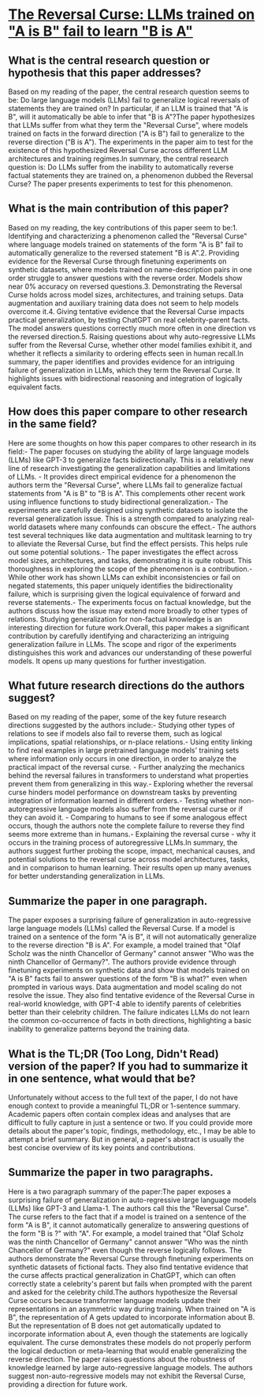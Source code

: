 # [The Reversal Curse: LLMs trained on "A is B" fail to learn "B is A"](https://arxiv.org/abs/2309.12288)

## What is the central research question or hypothesis that this paper addresses?

Based on my reading of the paper, the central research question seems to be: Do large language models (LLMs) fail to generalize logical reversals of statements they are trained on? In particular, if an LLM is trained that "A is B", will it automatically be able to infer that "B is A"?The paper hypothesizes that LLMs suffer from what they term the "Reversal Curse", where models trained on facts in the forward direction ("A is B") fail to generalize to the reverse direction ("B is A"). The experiments in the paper aim to test for the existence of this hypothesized Reversal Curse across different LLM architectures and training regimes.In summary, the central research question is: Do LLMs suffer from the inability to automatically reverse factual statements they are trained on, a phenomenon dubbed the Reversal Curse? The paper presents experiments to test for this phenomenon.


## What is the main contribution of this paper?

Based on my reading, the key contributions of this paper seem to be:1. Identifying and characterizing a phenomenon called the "Reversal Curse" where language models trained on statements of the form "A is B" fail to automatically generalize to the reversed statement "B is A".2. Providing evidence for the Reversal Curse through finetuning experiments on synthetic datasets, where models trained on name-description pairs in one order struggle to answer questions with the reverse order. Models show near 0% accuracy on reversed questions.3. Demonstrating the Reversal Curse holds across model sizes, architectures, and training setups. Data augmentation and auxiliary training data does not seem to help models overcome it.4. Giving tentative evidence that the Reversal Curse impacts practical generalization, by testing ChatGPT on real celebrity-parent facts. The model answers questions correctly much more often in one direction vs the reversed direction.5. Raising questions about why auto-regressive LLMs suffer from the Reversal Curse, whether other model families exhibit it, and whether it reflects a similarity to ordering effects seen in human recall.In summary, the paper identifies and provides evidence for an intriguing failure of generalization in LLMs, which they term the Reversal Curse. It highlights issues with bidirectional reasoning and integration of logically equivalent facts.


## How does this paper compare to other research in the same field?

Here are some thoughts on how this paper compares to other research in its field:- The paper focuses on studying the ability of large language models (LLMs) like GPT-3 to generalize facts bidirectionally. This is a relatively new line of research investigating the generalization capabilities and limitations of LLMs. - It provides direct empirical evidence for a phenomenon the authors term the "Reversal Curse", where LLMs fail to generalize factual statements from "A is B" to "B is A". This complements other recent work using influence functions to study bidirectional generalization.- The experiments are carefully designed using synthetic datasets to isolate the reversal generalization issue. This is a strength compared to analyzing real-world datasets where many confounds can obscure the effect.- The authors test several techniques like data augmentation and multitask learning to try to alleviate the Reversal Curse, but find the effect persists. This helps rule out some potential solutions.- The paper investigates the effect across model sizes, architectures, and tasks, demonstrating it is quite robust. This thoroughness in exploring the scope of the phenomenon is a contribution.- While other work has shown LLMs can exhibit inconsistencies or fail on negated statements, this paper uniquely identifies the bidirectionality failure, which is surprising given the logical equivalence of forward and reverse statements.- The experiments focus on factual knowledge, but the authors discuss how the issue may extend more broadly to other types of relations. Studying generalization for non-factual knowledge is an interesting direction for future work.Overall, this paper makes a significant contribution by carefully identifying and characterizing an intriguing generalization failure in LLMs. The scope and rigor of the experiments distinguishes this work and advances our understanding of these powerful models. It opens up many questions for further investigation.


## What future research directions do the authors suggest?

Based on my reading of the paper, some of the key future research directions suggested by the authors include:- Studying other types of relations to see if models also fail to reverse them, such as logical implications, spatial relationships, or n-place relations.- Using entity linking to find real examples in large pretrained language models' training sets where information only occurs in one direction, in order to analyze the practical impact of the reversal curse. - Further analyzing the mechanics behind the reversal failures in transformers to understand what properties prevent them from generalizing in this way.- Exploring whether the reversal curse hinders model performance on downstream tasks by preventing integration of information learned in different orders.- Testing whether non-autoregressive language models also suffer from the reversal curse or if they can avoid it. - Comparing to humans to see if some analogous effect occurs, though the authors note the complete failure to reverse they find seems more extreme than in humans.- Explaining the reversal curse - why it occurs in the training process of autoregressive LLMs.In summary, the authors suggest further probing the scope, impact, mechanical causes, and potential solutions to the reversal curse across model architectures, tasks, and in comparison to human learning. Their results open up many avenues for better understanding generalization in LLMs.


## Summarize the paper in one paragraph.

The paper exposes a surprising failure of generalization in auto-regressive large language models (LLMs) called the Reversal Curse. If a model is trained on a sentence of the form "A is B", it will not automatically generalize to the reverse direction "B is A". For example, a model trained that "Olaf Scholz was the ninth Chancellor of Germany" cannot answer "Who was the ninth Chancellor of Germany?". The authors provide evidence through finetuning experiments on synthetic data and show that models trained on "A is B" facts fail to answer questions of the form "B is what?" even when prompted in various ways. Data augmentation and model scaling do not resolve the issue. They also find tentative evidence of the Reversal Curse in real-world knowledge, with GPT-4 able to identify parents of celebrities better than their celebrity children. The failure indicates LLMs do not learn the common co-occurrence of facts in both directions, highlighting a basic inability to generalize patterns beyond the training data.


## What is the TL;DR (Too Long, Didn't Read) version of the paper? If you had to summarize it in one sentence, what would that be?

Unfortunately without access to the full text of the paper, I do not have enough context to provide a meaningful TL;DR or 1-sentence summary. Academic papers often contain complex ideas and analyses that are difficult to fully capture in just a sentence or two. If you could provide more details about the paper's topic, findings, methodology, etc., I may be able to attempt a brief summary. But in general, a paper's abstract is usually the best concise overview of its key points and contributions.


## Summarize the paper in two paragraphs.

Here is a two paragraph summary of the paper:The paper exposes a surprising failure of generalization in auto-regressive large language models (LLMs) like GPT-3 and Llama-1. The authors call this the "Reversal Curse". The curse refers to the fact that if a model is trained on a sentence of the form "A is B", it cannot automatically generalize to answering questions of the form "B is ?" with "A". For example, a model trained that "Olaf Scholz was the ninth Chancellor of Germany" cannot answer "Who was the ninth Chancellor of Germany?" even though the reverse logically follows. The authors demonstrate the Reversal Curse through finetuning experiments on synthetic datasets of fictional facts. They also find tentative evidence that the curse affects practical generalization in ChatGPT, which can often correctly state a celebrity's parent but fails when prompted with the parent and asked for the celebrity child.The authors hypothesize the Reversal Curse occurs because transformer language models update their representations in an asymmetric way during training. When trained on "A is B", the representation of A gets updated to incorporate information about B. But the representation of B does not get automatically updated to incorporate information about A, even though the statements are logically equivalent. The curse demonstrates these models do not properly perform the logical deduction or meta-learning that would enable generalizing the reverse direction. The paper raises questions about the robustness of knowledge learned by large auto-regressive language models. The authors suggest non-auto-regressive models may not exhibit the Reversal Curse, providing a direction for future work.
